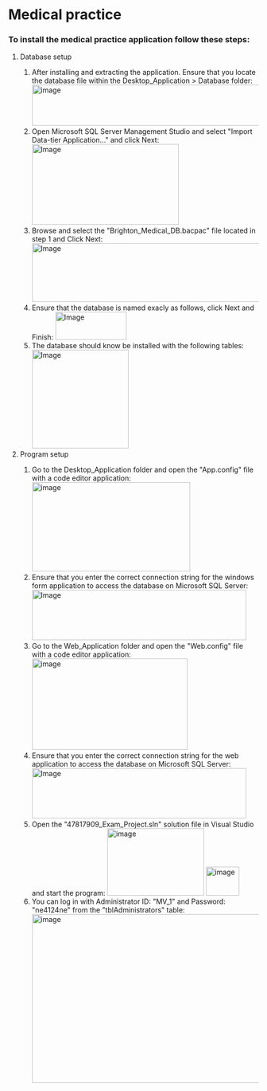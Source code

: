 # Medical practice
<h3>To install the medical practice application follow these steps:</h3>
<ol>
  <li>Database setup</li>
  <ol>
    <li>
        After installing and extracting the application. Ensure that you locate the database file within the Desktop_Application > Database folder:
        <img width="652" height="82" alt="image" src="https://github.com/user-attachments/assets/4436ceff-0d33-4e5d-9cd4-b2d033c57a8f" />
    </li>
    <li>
        Open Microsoft SQL Server Management Studio and select "Import Data-tier Application..." and click Next:
        <img width="295" height="162" alt="Image" src="https://github.com/user-attachments/assets/328f62a0-c9d6-40a1-a446-3f7e7d546bb2" />
    </li>
    <li>
        Browse and select the "Brighton_Medical_DB.bacpac" file located in step 1 and Click Next:
        <img width="502" height="118" alt="Image" src="https://github.com/user-attachments/assets/2f46733d-d73a-4bff-a0c3-d1f716b047b2" />
    </li>
    <li>
        Ensure that the database is named exacly as follows, click Next and Finish:
        <img width="143" height="56" alt="Image" src="https://github.com/user-attachments/assets/c47bb0db-885c-41cd-b2bd-df21b7ec6876" />
    </li>
     <li>
        The database should know be installed with the following tables:      
        <img width="194" height="198" alt="Image" src="https://github.com/user-attachments/assets/201e0814-30d5-4d14-9a9c-ab943e184c42" />
    </li>
  </ol>
  <li>Program setup</li>
  <ol>
      <li>
        Go to the Desktop_Application folder and open the "App.config" file with a code editor application:
        <img width="318" height="179" alt="image" src="https://github.com/user-attachments/assets/2c098a0a-e6ef-420c-b81e-974b4a08f009" />
      </li>
      <li>
          Ensure that you enter the correct connection string for the windows form application to access the database on Microsoft SQL Server:
          <img width="431" height="101" alt="Image" src="https://github.com/user-attachments/assets/e6424862-a202-4e45-9854-48ff17e156cb" />
      </li>
      <li>
          Go to the Web_Application folder and open the "Web.config" file with a code editor application:
          <img width="313" height="183" alt="image" src="https://github.com/user-attachments/assets/c71ff579-fa2a-481d-a14e-0e9388b31a4f" />
      </li>
      <li>
          Ensure that you enter the correct connection string for the web application to access the database on Microsoft SQL Server:
          <img width="431" height="101" alt="Image" src="https://github.com/user-attachments/assets/e6424862-a202-4e45-9854-48ff17e156cb" />
      </li>
      <li>
          Open the "47817909_Exam_Project.sln" solution file in Visual Studio and start the program:
          <img width="195" height="135" alt="image" src="https://github.com/user-attachments/assets/195b65b8-81a7-42f9-bf60-504707f9d93c" />
          <img width="67" height="58" alt="image" src="https://github.com/user-attachments/assets/a6b7730a-b503-4047-9bc6-1f8ce6027ef9" />
      </li>
      <li>
           You can log in with Administrator ID: "MV_1" and Password: "ne4124ne" from the "tblAdministrators" table:
          <img width="502" height="339" alt="image" src="https://github.com/user-attachments/assets/f8ab5f4b-02e8-4e79-b5af-8e4def82f5f7" />
      </li>
    </ol>
</ol>

